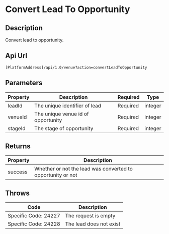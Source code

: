 # Convert Lead To Opportunity

## Description

Convert lead to opportunity.

## Api Url

`[PlatformAddress]/api/1.0/venue?action=convertLeadToOpportunity`

## Parameters

| Property | Description | Required | Type |
| --- | --- | --- | --- |
| leadId | The unique identifier of lead | Required | integer |
| venueId | The unique venue id of opportunity | Required | integer |
| stageId | The stage of opportunity | Required | integer |

## Returns

| Property | Description |
| --- | --- |
| success | Whether or not the lead was converted to opportunity or not |

## Throws

| Code | Description |
| --- | --- |
| Specific Code: 24227 | The request is empty |
| Specific Code: 24228 | The lead does not exist |

